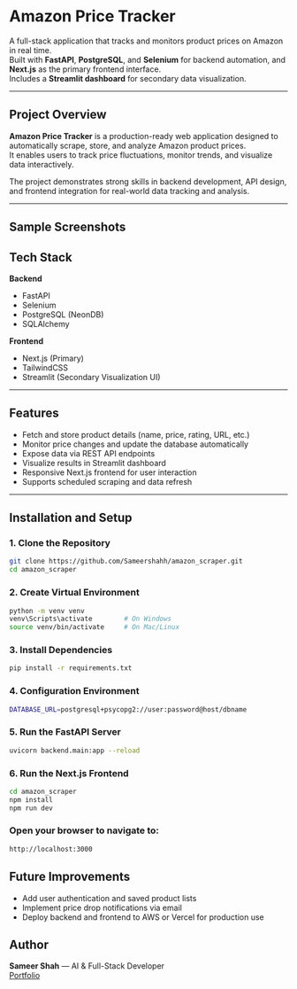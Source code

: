 # Amazon Price Tracker

A full-stack application that tracks and monitors product prices on Amazon in real time.  
Built with **FastAPI**, **PostgreSQL**, and **Selenium** for backend automation, and **Next.js** as the primary frontend interface.  
Includes a **Streamlit dashboard** for secondary data visualization.

---

## Project Overview

**Amazon Price Tracker** is a production-ready web application designed to automatically scrape, store, and analyze Amazon product prices.  
It enables users to track price fluctuations, monitor trends, and visualize data interactively.

The project demonstrates strong skills in backend development, API design, and frontend integration for real-world data tracking and analysis.

---

## Sample Screenshots


## Tech Stack

**Backend**
- FastAPI
- Selenium
- PostgreSQL (NeonDB)
- SQLAlchemy

**Frontend**
- Next.js (Primary)
- TailwindCSS
- Streamlit (Secondary Visualization UI)

---

## Features

- Fetch and store product details (name, price, rating, URL, etc.)
- Monitor price changes and update the database automatically
- Expose data via REST API endpoints
- Visualize results in Streamlit dashboard
- Responsive Next.js frontend for user interaction
- Supports scheduled scraping and data refresh

---

## Installation and Setup

### 1. Clone the Repository
```bash
git clone https://github.com/Sameershahh/amazon_scraper.git
cd amazon_scraper
```

### 2. Create Virtual Environment
```bash
python -m venv venv
venv\Scripts\activate        # On Windows
source venv/bin/activate     # On Mac/Linux
```

### 3. Install Dependencies
```bash
pip install -r requirements.txt
```

### 4. Configuration Environment
```bash
DATABASE_URL=postgresql+psycopg2://user:password@host/dbname
```

### 5. Run the FastAPI Server
```bash
uvicorn backend.main:app --reload
```

### 6. Run the Next.js Frontend
```bash
cd amazon_scraper
npm install
npm run dev
```

### Open your browser to navigate to:
```bash
http://localhost:3000
```

## Future Improvements
- Add user authentication and saved product lists
- Implement price drop notifications via email
- Deploy backend and frontend to AWS or Vercel for production use

## Author
**Sameer Shah** — AI & Full-Stack Developer  
[Portfolio](https://sameershah-portfolio.vercel.app/) 

